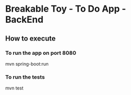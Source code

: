 # Breakable Toy - To Do App - BackEnd

## How to execute

### To run the app on port 8080
mvn spring-boot:run

### To run the tests
mvn test